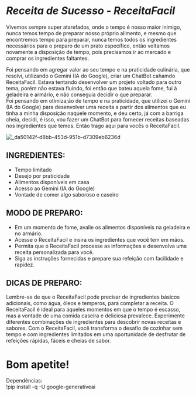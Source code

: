 # *Receita de Sucesso - ReceitaFacil*


Vivemos sempre super atarefados, onde o tempo é nosso maior inimigo, nunca temos tempo de preparar nosso próprio alimento, e mesmo que encontremos tempo para preparar, nunca temos todos os ingredientes necessários para o preparo de um prato específico, então voltamos novamente a disposição de tempo, pois precisamos ir ao mercado e comprar os ingredientes faltantes.

                                                                    
                                                                                                                                 
Foi pensando em agregar valor ao seu tempo e na praticidade culinária, que resolvi, utilizando o Gemini (IA do Google), criar um ChatBot cahamdo ReceitaFacil.  Estava tentando desenvolver um projeto voltado para outro tema, porém não estava fluindo, foi então que bateu aquela fome, fui à geladeira e armário, e não conseguia decidir o que preparar.  
Foi pensando em otimiza;áo de tempo e na praticidade, que utilizei o Gemini (IA do Google) para desenvolver uma receita a partir dos alimentos que eu tinha a minha disposição naquele momento, e deu certo, já com a barriga cheia, decidi, é isso, vou fazer um ChatBot para fornecer receitas baseadas nos ingredientes que temos. Então trago aqui para vocês o ReceitaFacil. 

![_da50142f-d8bb-453d-951b-d7309eb6236d](https://github.com/fabriciofvm/Projeto_ImersaoIA_ReceitaFacil-/assets/98234014/30a0b748-e97a-4bc7-bdcd-c716cefdcb34)




## **INGREDIENTES:**

- Tempo limitado
- Desejo por praticidade 
- Alimentos disponíveis em casa
- Acesso ao Gemini (IA do Google)
- Vontade de comer algo saboroso e caseiro



## **MODO DE PREPARO:**

- Em um momento de fome, avalie os alimentos disponíveis na geladeira e no armário.
- Acesse o ReceitaFacil e insira os ingredientes que você tem em mãos.
- Permita que o ReceitaFacil processe as informações e desenvolva uma receita personalizada para você.
- Siga as instruções fornecidas e prepare sua refeição com facilidade e rapidez.


## **DICAS DE PREPARO:**

Lembre-se de que o ReceitaFacil pode precisar de ingredientes básicos adicionais, como água, óleos e temperos, para completar a receita.
O ReceitaFacil é ideal para aqueles momentos em que o tempo é escasso, mas a vontade de uma comida caseira e deliciosa prevalece.
Experimente diferentes combinações de ingredientes para descobrir novas receitas e sabores.
Com o ReceitaFacil, você transforma o desafio de cozinhar sem tempo e com ingredientes limitados em uma oportunidade de desfrutar de refeições rápidas, fáceis e cheias de sabor. 

   

   # Bom apetite!
  


	
Dependências:    
              !pip install -q -U google-generativeai

